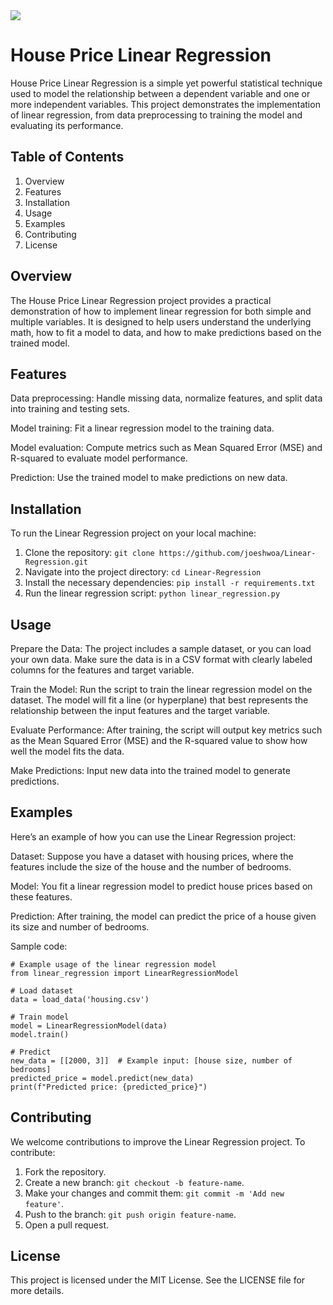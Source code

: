 <img src="https://skillicons.dev/icons?i=python" />
<br>

# House Price Linear Regression
House Price Linear Regression is a simple yet powerful statistical technique used to model the relationship between a dependent variable and one or more independent variables. This project demonstrates the implementation of linear regression, from data preprocessing to training the model and evaluating its performance.

## Table of Contents
1. Overview
2. Features
3. Installation
4. Usage
5. Examples
6. Contributing
7. License
   
## Overview
The House Price Linear Regression project provides a practical demonstration of how to implement linear regression for both simple and multiple variables. It is designed to help users understand the underlying math, how to fit a model to data, and how to make predictions based on the trained model.

## Features
Data preprocessing: Handle missing data, normalize features, and split data into training and testing sets.

Model training: Fit a linear regression model to the training data.

Model evaluation: Compute metrics such as Mean Squared Error (MSE) and R-squared to evaluate model performance.

Prediction: Use the trained model to make predictions on new data.

## Installation
To run the Linear Regression project on your local machine:

1. Clone the repository: ```git clone https://github.com/joeshwoa/Linear-Regression.git```
2. Navigate into the project directory: ```cd Linear-Regression```
3. Install the necessary dependencies: ```pip install -r requirements.txt```
4. Run the linear regression script: ```python linear_regression.py```
   
## Usage
Prepare the Data: The project includes a sample dataset, or you can load your own data. Make sure the data is in a CSV format with clearly labeled columns for the features and target variable.

Train the Model: Run the script to train the linear regression model on the dataset. The model will fit a line (or hyperplane) that best represents the relationship between the input features and the target variable.

Evaluate Performance: After training, the script will output key metrics such as the Mean Squared Error (MSE) and the R-squared value to show how well the model fits the data.

Make Predictions: Input new data into the trained model to generate predictions.

## Examples
Here’s an example of how you can use the Linear Regression project:

Dataset: Suppose you have a dataset with housing prices, where the features include the size of the house and the number of bedrooms.

Model: You fit a linear regression model to predict house prices based on these features.

Prediction: After training, the model can predict the price of a house given its size and number of bedrooms.

Sample code:

````
# Example usage of the linear regression model
from linear_regression import LinearRegressionModel

# Load dataset
data = load_data('housing.csv')

# Train model
model = LinearRegressionModel(data)
model.train()

# Predict
new_data = [[2000, 3]]  # Example input: [house size, number of bedrooms]
predicted_price = model.predict(new_data)
print(f"Predicted price: {predicted_price}")
````

## Contributing
We welcome contributions to improve the Linear Regression project. To contribute:

1. Fork the repository.
2. Create a new branch: ```git checkout -b feature-name```.
3. Make your changes and commit them: ```git commit -m 'Add new feature'```.
4. Push to the branch: ```git push origin feature-name```.
5. Open a pull request.
   
## License
This project is licensed under the MIT License. See the LICENSE file for more details.

